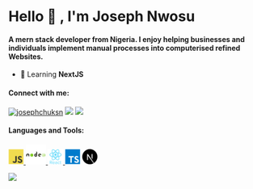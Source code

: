 <h1 align="left">Hello 👋 , I'm Joseph Nwosu</h1>
<h4 align="left">A mern stack developer from Nigeria. I enjoy helping businesses and individuals implement manual processes into computerised refined Websites.</h4>


- 🌱 Learning **NextJS**

<h4 align="left">Connect with me:</h4>
<a href="https://twitter.com/josephchuksn" target="blank"><img src="https://img.shields.io/badge/@josephchuksn-1DA1F2?style=flat&logo=twitter&logoColor=white&link=https://twitter.com/josephchuksn/" alt="josephchuksn" /></a> 
<a href="mailto:hellonwosu@gmail.com"><img src="https://img.shields.io/badge/Email-hellonwosu@gmail.com-DB4437?style=flat&logo=gmail" /></a>
<a href="https://www.linkedin.com/in/nwosujosephchuks/"><img src="https://img.shields.io/badge/Nwosu%20Joseph-0077B5?style=flat&logo=linkedin&logoColor=white&link=https://www.linkedin.com/in/nwosujosephchuks/" /></a>



<h4 align="left">Languages and Tools:</h4>
<p align="left"><a href="https://developer.mozilla.org/en-US/docs/Web/JavaScript" target="_blank" rel="noreferrer"><img src="https://raw.githubusercontent.com/devicons/devicon/master/icons/javascript/javascript-original.svg" alt="javascript" width="30" height="30"/> </a> 
 <a href="https://nodejs.org" target="_blank" rel="noreferrer"> <img src="https://raw.githubusercontent.com/devicons/devicon/master/icons/nodejs/nodejs-original-wordmark.svg" alt="nodejs" width="40" height="40"/> </a>  
 <a href="https://reactjs.org/" target="_blank" rel="noreferrer"> <img src="https://raw.githubusercontent.com/devicons/devicon/master/icons/react/react-original-wordmark.svg" alt="react" width="30" height="30"/> </a> 
 <a href="https://www.nextjs.org/" target="_blank" rel="noreferrer"><img src="https://raw.githubusercontent.com/devicons/devicon/master/icons/typescript/typescript-original.svg" alt="typescript" width="30" height="30"/></a>
<a href="https://www.nextjs.org/" target="_blank" rel="noreferrer"><img src="https://raw.githubusercontent.com/devicons/devicon/master/icons/nextjs/nextjs-original.svg" alt="nextjs" width="30" height="30" /></a>
</p>





  <img align="left" width="47%"  src="https://github-readme-stats.vercel.app/api?username=JosephChuksN&show_icons=true&theme=radical" />


